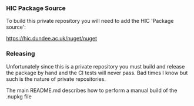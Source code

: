 ### HIC Package Source

To build this private repository you will need to add the HIC 'Package source':

https://hic.dundee.ac.uk/nuget/nuget

### Releasing

Unfortunately since this is a private repository you must build and release the package by hand and the CI tests will never pass.
Bad times I know but such is the nature of private repositories.

The main README.md describes how to perform a manual build of the .nupkg file